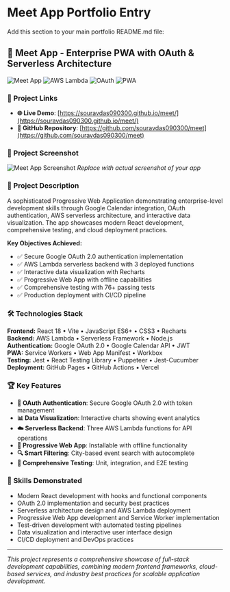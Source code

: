 # Meet App Portfolio Entry

Add this section to your main portfolio README.md file:

## 📅 Meet App - Enterprise PWA with OAuth & Serverless Architecture

![Meet App](https://img.shields.io/badge/React-18-61dafb?style=for-the-badge&logo=react)
![AWS Lambda](https://img.shields.io/badge/AWS-Lambda-ff9900?style=for-the-badge&logo=amazon-aws)
![OAuth](https://img.shields.io/badge/OAuth-2.0-4285f4?style=for-the-badge&logo=google)
![PWA](https://img.shields.io/badge/PWA-Ready-blue?style=for-the-badge)

### 🔗 Project Links
- **🌐 Live Demo**: [https://souravdas090300.github.io/meet/](https://souravdas090300.github.io/meet/)
- **📂 GitHub Repository**: [https://github.com/souravdas090300/meet](https://github.com/souravdas090300/meet)

### 📸 Project Screenshot
![Meet App Screenshot](https://via.placeholder.com/600x400/4285f4/ffffff?text=Meet+App+Dashboard)
*Replace with actual screenshot of your app*

### 🎯 Project Description
A sophisticated Progressive Web Application demonstrating enterprise-level development skills through Google Calendar integration, OAuth authentication, AWS serverless architecture, and interactive data visualization. The app showcases modern React development, comprehensive testing, and cloud deployment practices.

**Key Objectives Achieved:**
- ✅ Secure Google OAuth 2.0 authentication implementation
- ✅ AWS Lambda serverless backend with 3 deployed functions
- ✅ Interactive data visualization with Recharts
- ✅ Progressive Web App with offline capabilities
- ✅ Comprehensive testing with 76+ passing tests
- ✅ Production deployment with CI/CD pipeline

### 🛠️ Technologies Stack
**Frontend:** React 18 • Vite • JavaScript ES6+ • CSS3 • Recharts  
**Backend:** AWS Lambda • Serverless Framework • Node.js  
**Authentication:** Google OAuth 2.0 • Google Calendar API • JWT  
**PWA:** Service Workers • Web App Manifest • Workbox  
**Testing:** Jest • React Testing Library • Puppeteer • Jest-Cucumber  
**Deployment:** GitHub Pages • GitHub Actions • Vercel  

### 🏆 Key Features
- **🔐 OAuth Authentication**: Secure Google OAuth 2.0 with token management
- **📊 Data Visualization**: Interactive charts showing event analytics
- **☁️ Serverless Backend**: Three AWS Lambda functions for API operations
- **📱 Progressive Web App**: Installable with offline functionality
- **🔍 Smart Filtering**: City-based event search with autocomplete
- **🧪 Comprehensive Testing**: Unit, integration, and E2E testing

### 💼 Skills Demonstrated
- Modern React development with hooks and functional components
- OAuth 2.0 implementation and security best practices
- Serverless architecture design and AWS Lambda deployment
- Progressive Web App development and Service Worker implementation
- Test-driven development with automated testing pipelines
- Data visualization and interactive user interface design
- CI/CD deployment and DevOps practices

---

*This project represents a comprehensive showcase of full-stack development capabilities, combining modern frontend frameworks, cloud-based services, and industry best practices for scalable application development.*
